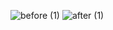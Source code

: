 ![before (1)](https://github.com/user-attachments/assets/f9f4ac75-6c50-425f-bb9e-e047984aec47)
![after (1)](https://github.com/user-attachments/assets/1cf999fa-a27d-442f-b33a-7326694d4e5e)
